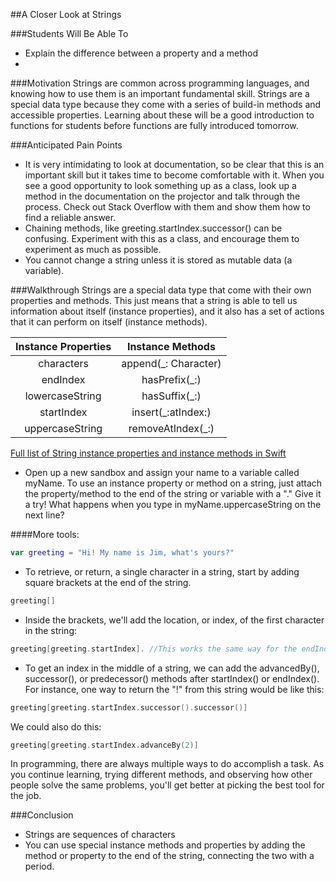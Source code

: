 ##A Closer Look at Strings

###Students Will Be Able To
- Explain the difference between a property and a method
- 


###Motivation
Strings are common across programming languages, and knowing how to use them is an important fundamental skill. Strings are a special data type because they come with a series of build-in methods and accessible properties. Learning about these will be a good introduction to functions for students before functions are fully introduced tomorrow.

###Anticipated Pain Points
- It is very intimidating to look at documentation, so be clear that this is an important skill but it takes time to become comfortable with it. When you see a good opportunity to look something up as a class, look up a method in the documentation on the projector and talk through the process. Check out Stack Overflow with them and show them how to find a reliable answer.
- Chaining methods, like greeting.startIndex.successor() can be confusing. Experiment with this as a class, and encourage them to experiment as much as possible.
- You cannot change a string unless it is stored as mutable data (a variable).

###Walkthrough
Strings are a special data type that come with their own properties and methods. This just means that a string is able to tell us information about itself (instance properties), and it also has a set of actions that it can perform on itself (instance methods).


Instance Properties |     Instance Methods
:----------------:  |    :------------------:
characters          |     append(_: Character)
endIndex            |     hasPrefix(_:)
lowercaseString     |     hasSuffix(_:)
startIndex          |     insert(_:atIndex:)
uppercaseString     |     removeAtIndex(_:)

[Full list of String instance properties and instance methods in Swift](https://developer.apple.com/library/prerelease/mac/documentation/Swift/Reference/Swift_String_Structure/index.html#//apple_ref/doc/uid/TP40015181-CH1-DontLinkElementID_31)

- Open up a new sandbox and assign your name to a variable called myName. To use an instance property or method on a string, just attach the property/method to the end of the string or variable with a "." Give it a try! What happens when you type in myName.uppercaseString on the next line?

####More tools: 
```Swift 
var greeting = "Hi! My name is Jim, what's yours?" 
```

- To retrieve, or return, a single character in a string, start by adding square brackets at the end of the string.
```Swift
greeting[]
```

- Inside the brackets, we'll add the location, or index, of the first character in the string:
```Swift
greeting[greeting.startIndex]. //This works the same way for the endIndex property.
```

- To get an index in the middle of a string, we can add the advancedBy(), successor(), or predecessor() methods after startIndex() or endIndex(). For instance, one way to return the "!" from this string would be like this:

```Swift
greeting[greeting.startIndex.successor().successor()]
```

We could also do this:
```Swift
greeting[greeting.startIndex.advanceBy(2)]
```

In programming, there are always multiple ways to do accomplish a task. As you continue learning, trying different methods, and observing how other people solve the same problems, you'll get better at picking the best tool for the job.

###Conclusion
- Strings are sequences of characters
- You can use special instance methods and properties by adding the method or property to the end of the string, connecting the two with a period.
